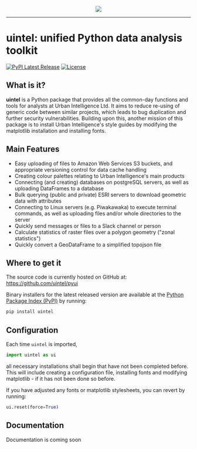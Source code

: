 <div align="center">
  <img src="https://urbanintelligence.co.nz/wp-content/uploads/2022/05/Artboard-1-copy-23.svg"><br>
</div>

-----------------

# uintel: unified Python data analysis toolkit
[![PyPI Latest Release](https://img.shields.io/pypi/v/uintel.svg)](https://pypi.org/project/uintel/)
[![License](https://img.shields.io/pypi/l/uintel.svg)](https://github.com/uintel/pyui/blob/main/LICENSE)

## What is it?

**uintel** is a Python package that provides all the common-day functions and tools for analysts at Urban Intelligence Ltd. It aims to reduce re-using of generic code between similar projects, which leads to bug duplication and further security vulnerabilities. Building upon this, another mission of this package is to install Urban Intelligence's style guides by modifying the matplotlib installation and installing fonts. 


## Main Features

  - Easy uploading of files to Amazon Web Services S3 buckets, and appropriate versioning control for data cache handling
  - Creating colour palettes relating to Urban Intelligence's main products
  - Connecting (and creating) databases on postgreSQL servers, as well as uploading DataFrames to a database
  - Bulk querying (public and private) ESRI servers to download geometric data with attributes
  - Connecting to Linux servers (e.g. Piwakawaka) to execute terminal commands, as well as uploading files and/or whole directories to the server
  - Quickly send messages or files to a Slack channel or person
  - Calculate statistics of raster files over a polygon geometry ("zonal statistics")
  - Quickly convert a GeoDataFrame to a simplified topojson file

## Where to get it
The source code is currently hosted on GitHub at:
https://github.com/uintel/pyui

Binary installers for the latest released version are available at the [Python
Package Index (PyPI)](https://pypi.org/project/uintel) by running:

```sh
pip install uintel
```

## Configuration
Each time ```uintel``` is imported,

```py
import uintel as ui
```

all necessary installations shall begin that have not been completed before. This will include creating a configuration file, installing fonts and modifying matplotlib - if it has not been done so before.

If you have adjusted any fonts or matplotlib stylesheets, you can revert by running:

```py
ui.reset(force=True)
```

## Documentation
Documentation is coming soon
